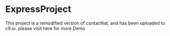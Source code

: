 # ExpressProject

This project is a remodified version of contactlist. and has been uploaded to c9.io. 
please visit <link href="https://expressproject-changchingchi.c9.io/"> here </link> for more Demo
